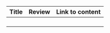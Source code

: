 | Title | Review | Link to content |
|-------|--------|-----------------|
|       |        |                 |
|       |        |                 |
|       |        |                 |
|       |        |                 |
